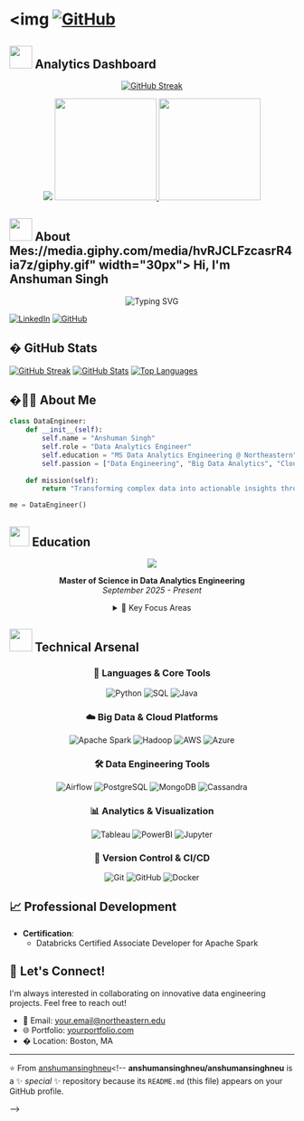 # <img [![GitHub](https://img.shields.io/badge/GitHub-Follow-black?style=for-the-badge&logo=github)](https://github.com/anshumansinghneu)

## <img src="https://media.giphy.com/media/SvKWJ14VENi3bMcHVf/giphy.gif" width="40"> Analytics Dashboard

<div align="center">

[![GitHub Streak](https://github-readme-streak-stats.herokuapp.com/?user=anshumansinghneu&theme=tokyonight&hide_border=true)](https://github.com/anshumansinghneu)

<img src="https://github-profile-trophy.vercel.app/?username=anshumansinghneu&theme=tokyonight&no-frame=true&row=1&&margin-w=30&no-bg=true">

<a href="https://github.com/anshumansinghneu">
  <img height="180em" src="https://github-readme-stats.vercel.app/api?username=anshumansinghneu&show_icons=true&theme=tokyonight&include_all_commits=true&count_private=true&hide_border=true"/>
  <img height="180em" src="https://github-readme-stats.vercel.app/api/top-langs/?username=anshumansinghneu&layout=compact&theme=tokyonight&hide_border=true"/>
</a>

</div>

## <img src="https://media.giphy.com/media/WUlplcMpOCEmTGBtBW/giphy.gif" width="40"> About Mes://media.giphy.com/media/hvRJCLFzcasrR4ia7z/giphy.gif" width="30px"> Hi, I'm Anshuman Singh

<div align="center">
  <img src="https://readme-typing-svg.herokuapp.com?font=Fira+Code&pause=1000&color=2196F3&center=true&vCenter=true&width=435&lines=Data+Analytics+Engineer;Master's+Student+@+Northeastern;Passionate+about+Big+Data+%26+Analytics" alt="Typing SVG" />
</div>

[![LinkedIn](https://img.shields.io/badge/LinkedIn-Connect-blue?style=for-the-badge&logo=linkedin)](https://www.linkedin.com/in/YourLinkedInProfile)
[![GitHub](https://img.shields.io/badge/GitHub-Follow-black?style=for-the-badge&logo=github)](https://github.com/anshumansinghneu)

## � GitHub Stats

[![GitHub Streak](https://github-readme-streak-stats.herokuapp.com/?user=anshumansinghneu&theme=dark)](https://github.com/anshumansinghneu)
[![GitHub Stats](https://github-readme-stats.vercel.app/api?username=anshumansinghneu&show_icons=true&theme=radical)](https://github.com/anshumansinghneu)
[![Top Languages](https://github-readme-stats.vercel.app/api/top-langs/?username=anshumansinghneu&layout=compact&theme=radical)](https://github.com/anshumansinghneu)

## �👨‍💻 About Me

```python
class DataEngineer:
    def __init__(self):
        self.name = "Anshuman Singh"
        self.role = "Data Analytics Engineer"
        self.education = "MS Data Analytics Engineering @ Northeastern"
        self.passion = ["Data Engineering", "Big Data Analytics", "Cloud Architecture"]
    
    def mission(self):
        return "Transforming complex data into actionable insights through scalable solutions"

me = DataEngineer()
```

## <img src="https://media.giphy.com/media/gw3IWyGkC0rsazTi/giphy.gif" width="35"> Education

<div align="center">
  <img src="https://img.shields.io/badge/Northeastern-University-DD2C00?style=for-the-badge&logo=data:image/png;base64,iVBORw0KGgoAAAANSUhEUgAAAA4AAAAOCAYAAAAfSC3RAAAACXBIWXMAAAsTAAALEwEAmpwYAAABZElEQVR42mJsYGBgYGBg+A8EjAwMjAwMjIAAAAD//2JkYGD4z8DwnwECGBn/MzIyMgAAAAD//2JkZGQAqQIpZGRkYGRkBAAAAP//YmRkZGQEOhXMZWRkBAAAAP//YmRkZGRkZGRgZGRkZGRkBAAAAP//YmRkZGRkZGRkZGRkZGRkBAAAAP//YmRkZGRkZGRkZGRkZGRkBAAAAAD//w==" />
  
  **Master of Science in Data Analytics Engineering**
  <br>*September 2025 - Present*
  
  <details>
    <summary>🎯 Key Focus Areas</summary>
    <br>
    
    - Advanced Data Engineering
    - Big Data Systems & Architecture
    - Cloud Computing & Infrastructure
    - Statistical Analysis & Machine Learning
    - Data Visualization & Communication
    
  </details>
</div>

## <img src="https://media.giphy.com/media/HQTYdpx1yhxWpugAi2/giphy.gif" width="40"> Technical Arsenal

<div align="center">

### 🔧 Languages & Core Tools
![Python](https://img.shields.io/badge/Python-FFD43B?style=for-the-badge&logo=python&logoColor=306998)
![SQL](https://img.shields.io/badge/SQL-4479A1?style=for-the-badge&logo=postgresql&logoColor=white)
![Java](https://img.shields.io/badge/Java-ED8B00?style=for-the-badge&logo=oracle&logoColor=white)

### ☁️ Big Data & Cloud Platforms
![Apache Spark](https://img.shields.io/badge/Apache%20Spark-E25A1C?style=for-the-badge&logo=apache-spark&logoColor=white)
![Hadoop](https://img.shields.io/badge/Hadoop-66CCFF?style=for-the-badge&logo=apache-hadoop&logoColor=black)
![AWS](https://img.shields.io/badge/AWS-%23FF9900.svg?style=for-the-badge&logo=amazon-aws&logoColor=white)
![Azure](https://img.shields.io/badge/Azure-0089D6?style=for-the-badge&logo=microsoft-azure&logoColor=white)

### 🛠️ Data Engineering Tools
![Airflow](https://img.shields.io/badge/Airflow-017CEE?style=for-the-badge&logo=Apache%20Airflow&logoColor=white)
![PostgreSQL](https://img.shields.io/badge/PostgreSQL-316192?style=for-the-badge&logo=postgresql&logoColor=white)
![MongoDB](https://img.shields.io/badge/MongoDB-4EA94B?style=for-the-badge&logo=mongodb&logoColor=white)
![Cassandra](https://img.shields.io/badge/Cassandra-1287B1?style=for-the-badge&logo=apache%20cassandra&logoColor=white)

### 📊 Analytics & Visualization
![Tableau](https://img.shields.io/badge/Tableau-E97627?style=for-the-badge&logo=Tableau&logoColor=white)
![PowerBI](https://img.shields.io/badge/PowerBI-F2C811?style=for-the-badge&logo=Power%20BI&logoColor=black)
![Jupyter](https://img.shields.io/badge/Jupyter-F37626.svg?style=for-the-badge&logo=Jupyter&logoColor=white)

### 🔄 Version Control & CI/CD
![Git](https://img.shields.io/badge/GIT-E44C30?style=for-the-badge&logo=git&logoColor=white)
![GitHub](https://img.shields.io/badge/GitHub-100000?style=for-the-badge&logo=github&logoColor=white)
![Docker](https://img.shields.io/badge/Docker-2CA5E0?style=for-the-badge&logo=docker&logoColor=white)

</div>

## 📈 Professional Development

- **Certification**:
  - Databricks Certified Associate Developer for Apache Spark

## 🤝 Let's Connect!

I'm always interested in collaborating on innovative data engineering projects. Feel free to reach out!

- 📧 Email: [your.email@northeastern.edu](mailto:your.email@northeastern.edu)
- 🌐 Portfolio: [yourportfolio.com](https://yourportfolio.com)
- � Location: Boston, MA

---

⭐️ From [anshumansinghneu](https://github.com/anshumansinghneu)<!--
**anshumansinghneu/anshumansinghneu** is a ✨ _special_ ✨ repository because its `README.md` (this file) appears on your GitHub profile.

-->
